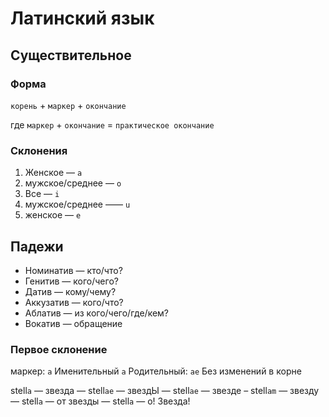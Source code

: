 # Латинский язык

## Существительное

### Форма

`корень` + `маркер` + `окончание`

где `маркер` + `окончание` = `практическое окончание`

### Склонения

1. Женское — `a`
2. мужское/среднее — `o`
3. Все — `i`
4. мужское/среднее —— `u`
5. женское — `e`

## Падежи

* Номинатив — кто/что?
* Генитив — кого/чего?
* Датив — кому/чему?
* Аккузатив — кого/что?
* Аблатив — из кого/чего/где/кем?
* Вокатив — обращение

### Первое склонение

маркер: `a`
Именительный `a`
Родительный: `ae`
Без изменений в корне

stell`a`  — звезда — stell`ae` — звездЫ — stell`ae` — звезде – stell`am` — звезду — stell`a` — от звезды —  stell`a` — о! Звезда!